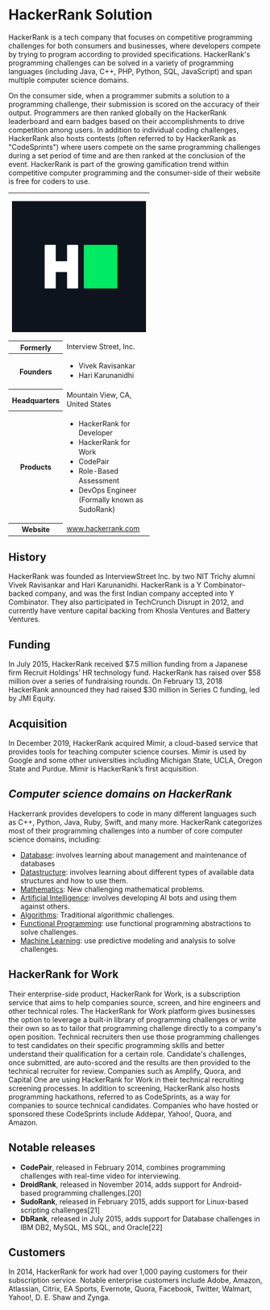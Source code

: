 # HackerRank Solution

HackerRank is a tech company that focuses on competitive programming challenges for both consumers and businesses, where developers compete by trying to program according to provided specifications. HackerRank's programming challenges can be solved in a variety of programming languages (including Java, C++, PHP, Python, SQL, JavaScript) and span multiple computer science domains.

On the consumer side, when a programmer submits a solution to a programming challenge, their submission is scored on the accuracy of their output. Programmers are then ranked globally on the HackerRank leaderboard and earn badges based on their accomplishments to drive competition among users. In addition to individual coding challenges, HackerRank also hosts contests (often referred to by HackerRank as "CodeSprints") where users compete on the same programming challenges during a set period of time and are then ranked at the conclusion of the event. HackerRank is part of the growing gamification trend within competitive computer programming and the consumer-side of their website is free for coders to use.

<table style="width:20em">
  <tbody>
    <tr>
      <td colspan="2" style="text-align:center">
        <p align="center">
        <a class="image">
          <img align="center" alt="HackerRank Icon-1000px.png" src="https://github.com/JayantGoel001/HackerRank/blob/master/HackerRank.png" width="300px" height="260px">
        </a>
        </p>
      </td>
    </tr>
    <tr>
      <th scope="row" style="padding-right: 0.5em;">Formerly</th>
      <td class="nickname" style="line-height: 1.35em;">Interview Street, Inc.</td>
    </tr>
    <tr>
      <th scope="row" style="padding-right: 0.5em;">Founders</th>
      <td class="agent" style="line-height: 1.35em;">
        <div class="plainlist">
          <ul>
            <li>Vivek Ravisankar</li>
            <li>Hari Karunanidhi</li>
          </ul>
      </div>
      </td>
    </tr>
    <tr>
      <th scope="row" style="padding-right: 0.5em;">Headquarters</th>
      <td class="adr" style="line-height: 1.35em;">
        <div style="display: inline;" class="locality">Mountain View, CA</div>, <div style="display: inline;" class="country-name">United States</div>
      </td>
    </tr>
    <tr>
      <th scope="row" style="padding-right: 0.5em;">Products</th>
      <td style="line-height: 1.35em;">
        <div class="plainlist">
          <ul>
            <li>HackerRank for Developer</li>
            <li>HackerRank for Work</li>
            <li>CodePair</li>
            <li>Role-Based Assessment</li>
            <li>DevOps Engineer (Formally known as SudoRank)</li></ul>
        </div>
      </td>
    </tr>
    <tr>
      <th scope="row" style="padding-right: 0.5em;">Website</th>
      <td style="line-height: 1.35em;">
        <span class="url">
          <a rel="nofollow" class="external text" href="http://www.hackerrank.com">www<wbr>.hackerrank<wbr>.com</a>
        </span>
      </td>
    </tr>
  </tbody>
</table>

## History

HackerRank was founded as InterviewStreet Inc. by two NIT Trichy alumni Vivek Ravisankar and Hari Karunanidhi. HackerRank is a Y Combinator-backed company, and was the first Indian company accepted into Y Combinator. They also participated in TechCrunch Disrupt in 2012, and currently have venture capital backing from Khosla Ventures and Battery Ventures.

## Funding

In July 2015, HackerRank received $7.5 million funding from a Japanese firm Recruit Holdings’ HR technology fund. HackerRank has raised over $58 million over a series of fundraising rounds. On February 13, 2018 HackerRank announced they had raised $30 million in Series C funding, led by JMI Equity.

## Acquisition
In December 2019, HackerRank acquired Mimir, a cloud-based service that provides tools for teaching computer science courses. Mimir is used by Google and some other universities including Michigan State, UCLA, Oregon State and Purdue. Mimir is HackerRank’s first acquisition.

## *Computer science domains on HackerRank*

Hackerrank provides developers to code in many different languages such as C++, Python, Java, Ruby, Swift, and many more. HackerRank categorizes most of their programming challenges into a number of core computer science domains, including:

* [Database](https://en.wikipedia.org/wiki/Database): involves learning about management and maintenance of databases
* [Datastructure](https://en.wikipedia.org/wiki/Datastructure): involves learning about different types of available data structures and how to use them.
* [Mathematics](https://en.wikipedia.org/wiki/Mathematics): New challenging mathematical problems.
* [Artificial Intelligence](https://en.wikipedia.org/wiki/Artificial_Intelligence): involves developing AI bots and using them against others.
* [Algorithms](https://en.wikipedia.org/wiki/Algorithms): Traditional algorithmic challenges.
* [Functional Programming](https://en.wikipedia.org/wiki/Functional_Programming): use functional programming abstractions to solve challenges.
* [Machine Learning](https://en.wikipedia.org/wiki/Machine_Learning): use predictive modeling and analysis to solve challenges.

## HackerRank for Work

Their enterprise-side product, HackerRank for Work, is a subscription service that aims to help companies source, screen, and hire engineers and other technical roles. The HackerRank for Work platform gives businesses the option to leverage a built-in library of programming challenges or write their own so as to tailor that programming challenge directly to a company's open position. Technical recruiters then use those programming challenges to test candidates on their specific programming skills and better understand their qualification for a certain role. Candidate's challenges, once submitted, are auto-scored and the results are then provided to the technical recruiter for review. Companies such as Amplify, Quora, and Capital One are using HackerRank for Work in their technical recruiting screening processes. In addition to screening, HackerRank also hosts programming hackathons, referred to as CodeSprints, as a way for companies to source technical candidates. Companies who have hosted or sponsored these CodeSprints include Addepar, Yahoo!, Quora, and Amazon.

## Notable releases

* **CodePair**, released in February 2014, combines programming challenges with real-time video for interviewing.
* **DroidRank**, released in November 2014, adds support for Android-based programming challenges.[20]
* **SudoRank**, released in February 2015, adds support for Linux-based scripting challenges[21]
* **DbRank**, released in July 2015, adds support for Database challenges in IBM DB2, MySQL, MS SQL, and Oracle[22]

## Customers

In 2014, HackerRank for work had over 1,000 paying customers for their subscription service. Notable enterprise customers include Adobe, Amazon, Atlassian, Citrix, EA Sports, Evernote, Quora, Facebook, Twitter, Walmart, Yahoo!, D. E. Shaw and Zynga.
